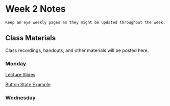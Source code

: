 Week 2 Notes
============================

```{note}
Keep an eye weekly pages as they might be updated throughout the week.
```

## Class Materials

Class recordings, handouts, and other materials will be posted here.

### Monday

<a href="../resources/INF_134_s23_Week_2_Mon.pdf">Lecture Slides</a>

<a href="https://web.stanford.edu/class/archive/cs/cs103/cs103.1142/button-fsm/">Button State Example</a>

### Wednesday

